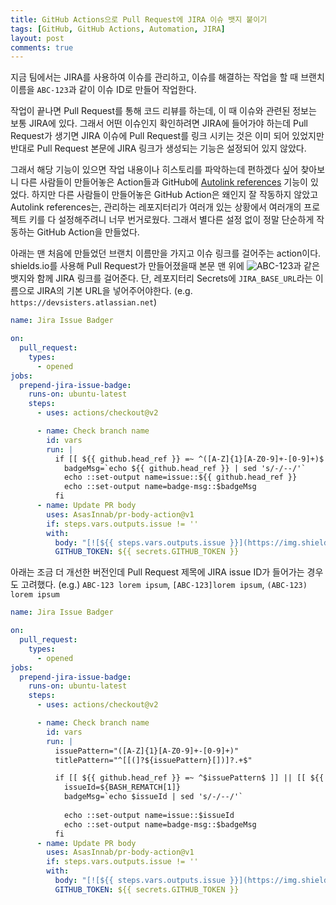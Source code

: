 ```yaml
---
title: GitHub Actions으로 Pull Request에 JIRA 이슈 뱃지 붙이기
tags: [GitHub, GitHub Actions, Automation, JIRA]
layout: post
comments: true
---
```


지금 팀에서는 JIRA를 사용하여 이슈를 관리하고, 이슈를 해결하는 작업을 할 때 브랜치 이름을 `ABC-123`과 같이 이슈 ID로 만들어 작업한다.

작업이 끝나면 Pull Request를 통해 코드 리뷰를 하는데, 이 때 이슈와 관련된 정보는 보통 JIRA에 있다. 그래서 어떤 이슈인지 확인하려면 JIRA에 들어가야 하는데 Pull Request가 생기면 JIRA 이슈에 Pull Request를 링크 시키는 것은 이미 되어 있었지만 반대로 Pull Request 본문에 JIRA 링크가 생성되는 기능은 설정되어 있지 않았다.

그래서 해당 기능이 있으면 작업 내용이나 히스토리를 파악하는데 편하겠다 싶어 찾아보니 다른 사람들이 만들어놓은 Action들과 GitHub에 [Autolink references](https://docs.github.com/en/github/administering-a-repository/configuring-autolinks-to-reference-external-resources) 기능이 있었다. 하지만 다른 사람들이 만들어놓은 GitHub Action은 왜인지 잘 작동하지 않았고 Autolink references는, 관리하는 레포지터리가 여러개 있는 상황에서 여러개의 프로젝트 키를 다 설정해주려니 너무 번거로웠다. 그래서 별다른 설정 없이 정말 단순하게 작동하는 GitHub Action을 만들었다.

아래는 맨 처음에 만들었던 브랜치 이름만을 가지고 이슈 링크를 걸어주는 action이다. shields.io를 사용해 Pull Request가 만들어졌을때 본문 맨 위에 ![ABC-123](https://img.shields.io/badge/JIRA-ABC--123-blue)과 같은 뱃지와 함께 JIRA 링크를 걸어준다. 단, 레포지터리 Secrets에 `JIRA_BASE_URL`라는 이름으로 JIRA의 기본 URL을 넣어주어야한다. (e.g. `https://devsisters.atlassian.net`)

```yaml
name: Jira Issue Badger

on:
  pull_request:
    types:
      - opened
jobs:
  prepend-jira-issue-badge:
    runs-on: ubuntu-latest
    steps:
      - uses: actions/checkout@v2

      - name: Check branch name
        id: vars
        run: |
          if [[ ${{ github.head_ref }} =~ ^([A-Z]{1}[A-Z0-9]+-[0-9]+)$ ]]; then
            badgeMsg=`echo ${{ github.head_ref }} | sed 's/-/--/'`
            echo ::set-output name=issue::${{ github.head_ref }}
            echo ::set-output name=badge-msg::$badgeMsg
          fi
      - name: Update PR body
        uses: AsasInnab/pr-body-action@v1
        if: steps.vars.outputs.issue != ''
        with:
          body: "[![${{ steps.vars.outputs.issue }}](https://img.shields.io/badge/JIRA-${{ steps.vars.outputs.badge-msg}}-blue)](${{ secrets.JIRA_BASE_URL }}/browse/${{ steps.vars.outputs.issue }})\n${{ github.event.pull_request.body }}"
          GITHUB_TOKEN: ${{ secrets.GITHUB_TOKEN }}
```

아래는 조금 더 개선한 버전인데 Pull Request 제목에 JIRA issue ID가 들어가는 경우도 고려했다. (e.g.) `ABC-123 lorem ipsum`, `[ABC-123]lorem ipsum`, `(ABC-123) lorem ipsum`

```yml
name: Jira Issue Badger

on:
  pull_request:
    types:
      - opened
jobs:
  prepend-jira-issue-badge:
    runs-on: ubuntu-latest
    steps:
      - uses: actions/checkout@v2

      - name: Check branch name
        id: vars
        run: |
          issuePattern="([A-Z]{1}[A-Z0-9]+-[0-9]+)"
          titlePattern="^[[(]?${issuePattern}[])]?.+$"

          if [[ ${{ github.head_ref }} =~ ^$issuePattern$ ]] || [[ ${{ github.event.pull_request.title }} =~ $titlePattern ]]; then
            issueId=${BASH_REMATCH[1]}
            badgeMsg=`echo $issueId | sed 's/-/--/'`
            
            echo ::set-output name=issue::$issueId
            echo ::set-output name=badge-msg::$badgeMsg
          fi
      - name: Update PR body
        uses: AsasInnab/pr-body-action@v1
        if: steps.vars.outputs.issue != ''
        with:
          body: "[![${{ steps.vars.outputs.issue }}](https://img.shields.io/badge/JIRA-${{ steps.vars.outputs.badge-msg}}-blue)](${{ secrets.JIRA_BASE_URL }}/browse/${{ steps.vars.outputs.issue }})\n${{ github.event.pull_request.body }}"
          GITHUB_TOKEN: ${{ secrets.GITHUB_TOKEN }}
```
